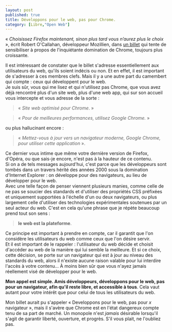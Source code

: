 ```yaml
---
layout: post
published: true
title: Développons pour le web, pas pour Chrome.
category: [Libre,"Open Web"]
---
```

« *Choisissez Firefox maintenant, sinon plus tard vous n’aurez plus le choix* », écrit Robert O'Callahan, développeur Mozillien, dans [un billet](http://robert.ocallahan.org/2014/08/choose-firefox-now-or-later-you-wont.html) qui tente de sensibiliser à propos de l'inquiétante domination de Chrome, toujours plus croissante.  

Il est intéressant de constater que le billet s'adresse essentiellement aux utilisateurs du web, qu'ils soient indécis ou non. Et en effet, il est important de s'adresser à ces membres clefs. Mais il y a une autre part du camembert qui compte : ceux qui développent pour le web.  
Je suis sûr, vous qui me lisez et qui n'utilisez pas Chrome, que vous avez déjà rencontré plus d'un site web, plus d'une web app, qui sur son accueil vous intercepte et vous adresse de la sorte : 

> « *Site web optimisé pour Chrome*. »

> « *Pour de meilleures performances, utilisez Google Chrome.* »

ou plus hallucinant encore :

> « *Mettez-vous à jour vers un navigateur moderne, Google Chrome, pour utiliser cette application* ».

Ce dernier vous intime que même votre dernière version de Firefox, d'Opéra, ou que sais-je encore, n'est pas à la hauteur de ce contenu.  
Si on a de tels messages aujourd'hui, c'est parce que les développeurs sont tombés dans un travers hérité des années 2000 sous la domination d'Internet Explorer : on développe pour des navigateurs, au lieu de développer pour le web.  
Avec une telle façon de penser viennent plusieurs manies, comme celle de ne pas se soucier des standards et d'utiliser des propriétés CSS préfixées et uniquement supportées à l'échelle d'un ou deux navigateurs, ou plus largement celle d'utiliser des technologies expérimentales soutenues par un seul acteur du web. C'est en cela qu'une phrase que je répète beaucoup prend tout son sens : 

> **le web est la plateforme**.

Ce principe est important à prendre en compte, car il garantit que l'on considère les utilisateurs du web comme ceux que l'on désire servir.  
Et il est important de le rappeler : l'utilisateur du web décide et choisit d'accéder au web de la manière qui lui semble la meilleure. Et si ce choix, cette décision, se porte sur un navigateur qui est à jour au niveau des standards du web, alors il n'existe aucune raison valable pour lui interdire l'accès à votre contenu… À moins bien sûr que vous n'ayez jamais réellement visé de développer pour le web.

**Mon appel est simple. Amis développeurs, développons pour le web, pas pour un navigateur, afin qu'il reste libre, et accessible à tous**. Cela vaut autant pour votre intérêt que pour celui de tous les utilisateurs du web.

Mon billet aurait pu s'appeler « Developpons pour le web, pas pour *x* navigateur », mais il s'avère que Chrome est en l'état dangereux compte tenu de sa part de marché. Un monopole n'est *jamais* désirable lorsqu'il s'agit de garantir liberté, ouverture, et progrès. S'il vous plait, ne l'oubliez pas.